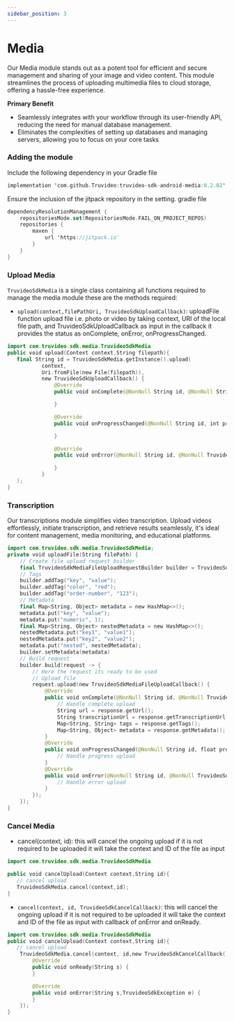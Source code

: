 ```yaml
---
sidebar_position: 3
---
```

# Media
Our Media module stands out as a potent tool for efficient and secure management and sharing of your image and video content. This module streamlines the process of uploading multimedia files to cloud storage, offering a hassle-free experience.

**Primary Benefit**
- Seamlessly integrates with your workflow through its user-friendly API, reducing the need for manual database management.
- Eliminates the complexities of setting up databases and managing servers, allowing you to focus on your core tasks

### Adding the module
Include the following dependency in your Gradle file 
```swift
implementation 'com.github.Truvideo:truvideo-sdk-android-media:0.2.02'
```
Ensure the inclusion of the jitpack repository in the setting. gradle file

```swift
dependencyResolutionManagement {
    repositoriesMode.set(RepositoriesMode.FAIL_ON_PROJECT_REPOS)
    repositories {
        maven {
            url 'https://jitpack.io'
        }
    }
}
```
### Upload Media
`TruvideoSdkMedia` is a single class containing all functions required to manage the media module these are the methods required:
- `upload(context,filePathUri, TruvideoSdkUploadCallback)`: uploadFile function upload file i.e. photo or video by taking context, URI of the local file path, and TruvideoSdkUploadCallback as input in the callback it provides the status as onComplete, onError, onProgressChanged. 
```swift
import com.truvideo.sdk.media.TruvideoSdkMedia
public void upload(Context context,String filepath){
   final String id = TruvideoSdkMedia.getInstance().upload(
           context,
           Uri.fromFile(new File(filepath)),
           new TruvideoSdkUploadCallback() {
               @Override
               public void onComplete(@NonNull String id, @NonNull String url) {

               }

               @Override
               public void onProgressChanged(@NonNull String id, int progress) {

               }

               @Override
               public void onError(@NonNull String id, @NonNull TruvideoSdkException ex) {

               }
           }
   );
}
```
### Transcription
Our transcriptions module simplifies video transcription. Upload videos effortlessly, initiate transcription, and retrieve results seamlessly, it's ideal for content management, media monitoring, and educational platforms. 
```swift
import com.truvideo.sdk.media.TruvideoSdkMedia;
private void uploadFile(String filePath) {
    // Create file upload request builder
    final TruvideoSdkMediaFileUploadRequestBuilder builder = TruvideoSdkMedia.getInstance().FileUploadRequestBuilder(filePath);
    // Tags
    builder.addTag("key", "value");
    builder.addTag("color", "red");
    builder.addTag("order-number", "123");
    // Metadata
    final Map<String, Object> metadata = new HashMap<>();
    metadata.put("key", "value");
    metadata.put("numeric", 1);
    final Map<String, Object> nestedMetadata = new HashMap<>();
    nestedMetadata.put("key1", "value1");
    nestedMetadata.put("key2", "value2");
    metadata.put("nested", nestedMetadata);
    builder.setMetadata(metadata)
    // Build request
    builder.build(request -> {
        // Here the request its ready to be used
        // Upload file
        request.upload(new TruvideoSdkMediaFileUploadCallback() {
            @Override
            public void onComplete(@NonNull String id, @NonNull TruvideoSdkMediaFileUploadRequest response) {
                // Handle complete upload
                String url = response.getUrl();
                String transcriptionUrl = response.getTranscriptionUrl();
                Map<String, String> tags = response.getTags();
                Map<String, Object> metadata = response.getMetadata();
            }
            @Override
            public void onProgressChanged(@NonNull String id, float progress) {
                // Handle progress upload
            }
            @Override
            public void onError(@NonNull String id, @NonNull TruvideoSdkException ex) {
                // Handle error upload
            }
        });
    });
}
```
### Cancel Media
- cancel(context, id): this will cancel the ongoing upload if it is not required to be uploaded it will take the context and ID of the file as input
```swift
import com.truvideo.sdk.media.TruvideoSdkMedia

public void cancelUpload(Context context,String id){
   // cancel upload
   TruvideoSdkMedia.cancel(context,id);
}
```
- `cancel(context, id, TruvideoSdkCancelCallback)`: this will cancel the ongoing upload if it is not required to be uploaded it will take the context and ID of the file as input with callback of onError and onReady.
```swift
import com.truvideo.sdk.media.TruvideoSdkMedia
public void cancelUpload(Context context,String id){
   // cancel upload
    TruvideoSdkMedia.cancel(context, id,new TruvideoSdkCancelCallback() {
        @Override
        public void onReady(String s) {
        }

        @Override
        public void onError(String s,TruvideoSdkException e) {  
        }
    });
}
```




